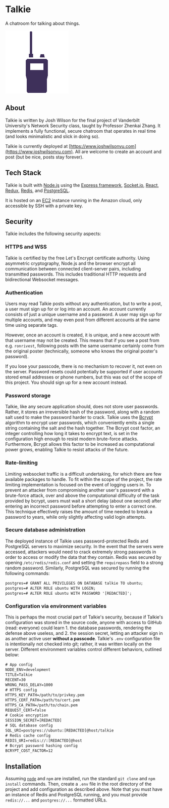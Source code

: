 # Talkie
A chatroom for talking about things.

![](/public/img/icon.png)

## About
Talkie is written by Josh Wilson for the final project of Vanderbilt University's Network Security
class, taught by Professor Zhenkai Zhang. It implements a fully functional, secure chatroom that 
operates in real time (and looks minimalistic and slick in doing so).

Talkie is currently deployed at [https://www.joshwilsonvu.com](https://www.joshwilsonvu.com).
All are welcome to create an account and post (but be nice, posts stay forever).

## Tech Stack
Talkie is built with [Node.js](https://nodejs.org/) using the [Express framework](https://expressjs.com/), 
[Socket.io](https://socket.io/), [React](https://reactjs.org/), [Redux](https://redux.js.org/), 
[Redis](https://redis.io/), and [PostgreSQL](https://www.postgresql.org/).

It is hosted on an [EC2](https://aws.amazon.com/ec2/) instance running in the Amazon cloud, 
only accessible by SSH with a private key.

## Security
Talkie includes the following security aspects:

### HTTPS and WSS
Talkie is certified by the free Let's Encrypt certificate authority. Using asymmetric cryptography,
Node.js and the browser encrypt all communication between connected client-server pairs, including 
transmitted passwords. This includes traditional HTTP requests and bidirectional Websocket messages.
 
### Authentication
Users may read Talkie posts without any authentication, but to write a post, a user must sign up for
or log into an account. An account currently consists of just a unique username and a password. A user
may sign up for multiple accounts, and may even post from different accounts at the same time using
separate tags. 

However, once an account is created, it is unique, and a new account with that username
may not be created. This means that if you see a post from e.g. `ronrivest`, following posts with the
same username certainly come from the original poster (technically, someone who knows the original
poster's password). 

If you lose your passcode, there is no mechanism to recover it, not even on the server. Password 
resets could potentially be supported if user accounts stored email addresses or phone numbers, but
this was out of the scope of this project. You should sign up for a new account instead.

### Password storage
Talkie, like any secure application should, does not store user passwords. Rather, it stores an 
irreversible hash of the password, along with a random salt used to make the password harder to crack.
Talkie uses the [Bcrypt](https://en.wikipedia.org/wiki/Bcrypt) algorithm to encrypt user passwords, which
conveniently emits a single string containing the salt and the hash together. The Bcrypt cost factor,
an integer controlling how long it takes to encrypt text, is set in the configuration high enough to
resist modern brute-force attacks. Furthermore, Bcrypt allows this factor to be increased as
computational power grows, enabling Talkie to resist attacks of the future.

### Rate-limiting
Limiting websocket traffic is a difficult undertaking, for which there are few available packages to
handle. To fit within the scope of the project, the rate limiting implementation is focused on the event
of logging users in. To prevent an attacker from compromising another user's password with a brute-force
attack, over and above the computational difficulty of the task provided by bcrypt, users must wait a
short delay (about one second) after entering an incorrect password before attempting to enter a correct
one. This technique effectively raises the amount of time needed to break a password to years, while
only slightly affecting valid login attempts.
 
### Secure database administration
The deployed instance of Talkie uses password-protected Redis and PostgreSQL servers to maximize security.
In the event that the servers were accessed, attackers would need to crack extremely strong passwords in
order to access or modify the data that they contain. Redis was secured by opening `/etc/redis/redis.conf`
and setting the `requirepass` field to a strong random password. Similarly, PostgreSQL was secured by
running the following commands:
    
    postgres=# GRANT ALL PRIVILEGES ON DATABASE talkie TO ubuntu;
    postgres=# ALTER ROLE ubuntu WITH LOGIN;
    postgres=# ALTER ROLE ubuntu WITH PASSWORD '[REDACTED]';

### Configuration via environment variables
This is perhaps the most crucial part of Talkie's security, because if Talkie's configuration was stored in
the source code, anyone with access to GitHub (read: everyone) could learn 1. the database passwords, rendering
the defense above useless, and 2. the session secret, letting an attacker sign in as another active user **without
a passcode**. Talkie's `.env` configuration file is intentionally not checked into git; rather, it was written
locally on the server. Different environment variables control different behaviors, outlined below:

    # App config
    NODE_ENV=development
    TITLE=Talkie
    RECENT=30
    WRONG_PASS_DELAY=1000
    # HTTPS config
    HTTPS_KEY_PATH=/path/to/privkey.pem
    HTTPS_CERT_PATH=/path/to/cert.pem
    HTTPS_CA_PATH=/path/to/chain.pem
    REQUEST_CERT=false
    # Cookie encryption
    SESSION_SECRET=[REDACTED]
    # SQL database config
    SQL_URI=postgres://ubuntu:[REDACTED]@host/talkie
    # Redis cache config
    REDIS_URI=redis://:[REDACTED]@host
    # Bcrypt password hashing config
    BCRYPT_COST_FACTOR=12

## Installation
Assuming [`node`](https://nodejs.org/) and `npm` are installed, run the standard `git clone` and `npm install`
commands. Then, create a `.env` file in the root directory of the project and add configuration as described 
above. Note that you must have an instance of Redis and PostgreSQL running, and you must provide `redis://...`
and `postgres://...` formatted URLs.
